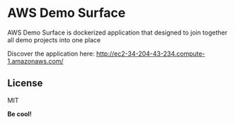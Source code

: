 # AWS Demo Surface

AWS Demo Surface is dockerized application that designed to join together all demo projects into one place

Discover the application here:
http://ec2-34-204-43-234.compute-1.amazonaws.com/

License
----
MIT

**Be cool!**